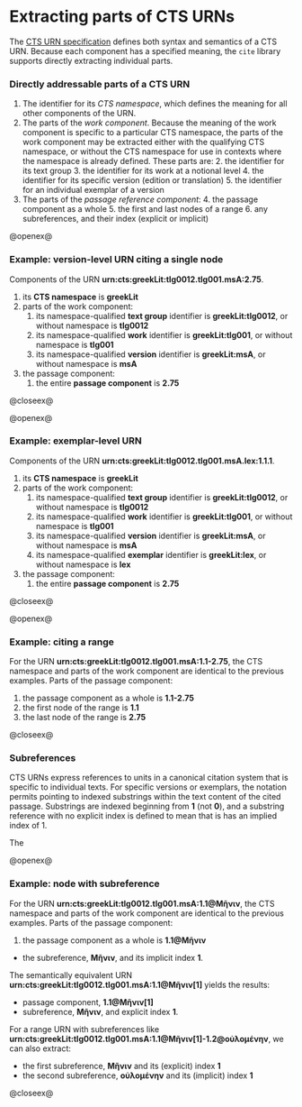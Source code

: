 # Extracting parts of CTS URNs #

The [CTS URN specification](http://cite-architecture.github.io/ctsurn_spec/) defines both syntax and semantics of a CTS URN.  Because each component has a specified meaning, the `cite` library supports directly extracting individual parts.


### Directly addressable parts of a CTS URN ###

1. The identifier for its *CTS namespace*, which defines the meaning for all other components of the URN.
2. The parts of the *work component*. Because the meaning of the work component is specific to a particular CTS namespace, the parts of the work component may be extracted either with the qualifying CTS namespace, or without the CTS namespace for use in contexts where the namespace is already defined.  These parts are:
    2. the identifier for its text group
    3. the identifier for its work at a notional level
    4. the identifier for its specific version (edition or translation)
    5. the identifier for an individual exemplar of a version
3. The parts of the *passage reference component*:
    4. the passage component as a whole
    5. the first and last nodes of a range
    6. any subreferences, and their index (explicit or implicit)



@openex@

### Example: version-level URN citing a single node ###


Components of the URN <strong concordion:set="#point">urn:cts:greekLit:tlg0012.tlg001.msA:2.75</strong>.

1. its **CTS namespace** is <strong concordion:assertEquals="ctsNs(#point)">greekLit</strong>
2. parts of the work component:
    1. its namespace-qualified **text group** identifier is <strong concordion:assertEquals="tgQualified(#point)">greekLit:tlg0012</strong>, or without namespace is <strong concordion:assertEquals="tgBare(#point)">tlg0012</strong>
    2. its namespace-qualified **work** identifier  is <strong concordion:assertEquals="wkQualified(#point)">greekLit:tlg001</strong>, or without namespace is <strong concordion:assertEquals="wkBare(#point)">tlg001</strong>
    3. its namespace-qualified **version** identifier is <strong concordion:assertEquals="versQualified(#point)">greekLit:msA</strong>, or without namespace is <strong concordion:assertEquals="versBare(#point)">msA</strong>
3. the passage component: 
    1. the entire **passage component** is <strong concordion:assertEquals="getPassage(#point)">2.75</strong>

@closeex@


@openex@

### Example:  exemplar-level URN ###


Components of the URN <strong concordion:set="#exemplarUrn">urn:cts:greekLit:tlg0012.tlg001.msA.lex:1.1.1</strong>.

1. its **CTS namespace** is <strong concordion:assertEquals="ctsNs(#exemplarUrn)">greekLit</strong>
2. parts of the work component:
    1. its namespace-qualified **text group** identifier is <strong concordion:assertEquals="tgQualified(#exemplarUrn)">greekLit:tlg0012</strong>, or without namespace is <strong concordion:assertEquals="tgBare(#exemplarUrn)">tlg0012</strong>
    2. its namespace-qualified **work** identifier is <strong concordion:assertEquals="wkQualified(#exemplarUrn)">greekLit:tlg001</strong>, or without namespace is <strong concordion:assertEquals="wkBare(#exemplarUrn)">tlg001</strong>
    3. its namespace-qualified **version** identifier is <strong concordion:assertEquals="versQualified(#exemplarUrn)">greekLit:msA</strong>, or without namespace is <strong concordion:assertEquals="versBare(#exemplarUrn)">msA</strong>
    4.  its namespace-qualified **exemplar** identifier is <strong concordion:assertEquals="exempQualified(#exemplarUrn)">greekLit:lex</strong>, or without namespace is <strong concordion:assertEquals="exempBare(#exemplarUrn)">lex</strong>
3. the passage component: 
    1. the entire **passage component** is <strong concordion:assertEquals="getPassage(#point)">2.75</strong>

@closeex@

@openex@

### Example: citing a range ###


For the URN <strong concordion:set="#range">urn:cts:greekLit:tlg0012.tlg001.msA:1.1-2.75</strong>, the CTS namespace and parts of the work component are identical to the previous examples. Parts of the passage component:

1. the passage component as a whole is  <strong concordion:assertEquals="psgComponent(#range)">1.1-2.75</strong>
2. the first node of the range is <strong concordion:assertEquals="getRangeBegin(#range)">1.1</strong>
3. the last node of the range is <strong concordion:assertEquals="getRangeEnd(#range)">2.75</strong>


@closeex@


### Subreferences ###

CTS URNs express references to units in a canonical citation system that is specific to individual texts.  For specific versions or exemplars, the notation permits pointing to indexed substrings within the text content of the cited passage.  Substrings are indexed beginning from **1** (not **0**), and a substring reference with no explicit index is defined to mean that is has an implied index of 1.

The 



@openex@

### Example: node with subreference



For the URN  <strong concordion:set="#sub">urn:cts:greekLit:tlg0012.tlg001.msA:1.1@Μῆνιν</strong>, the CTS namespace and parts of the work component are identical to the previous examples. Parts of the passage component:

1. the passage component as a whole is  <strong concordion:assertEquals="psgComponent(#sub)">1.1@Μῆνιν</strong>
- the subreference, <strong concordion:assertEquals="subref(#sub)">Μῆνιν</strong>, and its implicit index <strong concordion:assertEquals="subrefidx(#sub)">1</strong>.

The semantically equivalent URN  <strong concordion:set="#subidx">urn:cts:greekLit:tlg0012.tlg001.msA:1.1@Μῆνιν[1]</strong> yields the results:


- passage component, <strong concordion:assertEquals="psgComponent(#subidx)">1.1@Μῆνιν[1]</strong>
- subreference, <strong concordion:assertEquals="subref(#subidx)">Μῆνιν</strong>, and explicit index <strong concordion:assertEquals="subrefidx(#subidx)">1</strong>.


For a range URN with subreferences like <strong concordion:set="#rangesub">urn:cts:greekLit:tlg0012.tlg001.msA:1.1@Μῆνιν[1]-1.2@οὐλομένην</strong>, we can also extract:

- the first subreference,  <strong concordion:assertEquals="subref1(#rangesub)">Μῆνιν</strong> and its (explicit) index <strong concordion:assertEquals="subrefidx1(#rangesub)">1</strong>
-  the second subreference,  <strong concordion:assertEquals="subref2(#rangesub)">οὐλομένην</strong> and its (implicit) index <strong concordion:assertEquals="subrefidx2(#rangesub)">1</strong>


@closeex@
